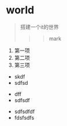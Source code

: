 # world
>搭建一个it的世界
>>>mark

1. 第一项
2. 第二项
3. 第三项

* skdf
* sdfsd
+ dff
+ sdfsdf
- sdfsdfdf
- fdsfsdfs

